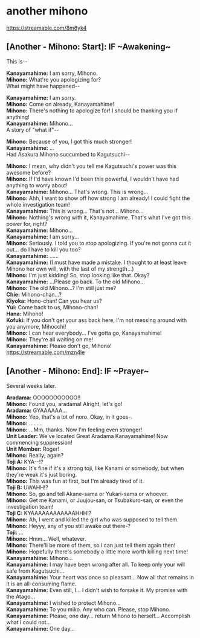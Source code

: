 
another mihono
==============
https://streamable.com/8m6yk4

  

## [Another - Mihono: Start\]: IF \~Awakening\~
This is--

  
**Kanayamahime:** I am sorry, Mihono\.  
**Mihono:** What're you apologizing for?  
What might have happened--

  
**Kanayamahime:** I am sorry\.  
**Mihono:** Come on already, Kanayamahime\!   
**Mihono:** There's nothing to apologize for\! I should be thanking you if anything\!  
**Kanayamahime:** Mihono\.\.\.  
A story of "what if"--

  
**Mihono:** Because of you, I got this much stronger\!  
**Kanayamahime:** \.\.\.  
Had Asakura Mihono succumbed to Kagutsuchi--

  
**Mihono:** I mean, why didn't you tell me Kagutsuchi's power was this awesome before?  
**Mihono:** If I'd have known I'd been this powerful, I wouldn't have had anything to worry about\!  
**Kanayamahime:** Mihono\.\.\. That's wrong\. This is wrong\.\.\.  
**Mihono:** Ahh, I want to show off how strong I am already\! I could fight the whole investigation team\!  
**Kanayamahime:** This is wrong\.\.\. That's not\.\.\. Mihono\.\.\.  
**Mihono:** Nothing's wrong with it, Kanayamahime\. That's what I've got this power for, right?  
**Kanayamahime:** Mihono\.\.\.  
**Kanayamahime:** I am sorry\.\.\.  
**Mihono:** Seriously\. I told you to stop apologizing\. If you're not gonna cut it out\.\.\. do I have to kill you too?  
**Kanayamahime:** \.\.\.\.\.\.  
**Kanayamahime:** (I must have made a mistake\. I thought to at least leave Mihono her own will, with the last of my strength\.\.\.\)  
**Mihono:** I'm just kidding\! So, stop looking like that\. Okay?  
**Kanayamahime:** \.\.\.Please go back\. To the old Mihono\.\.\.  
**Mihono:** The old Mihono\.\.\.? I'm still just me?  
**Chie:** Mihono-chan\.\.\.?  
**Kiyoka:** Hono-chan\! Can you hear us?  
**Yui:** Come back to us, Mihono-chan\!  
**Hana:** Mihono\!  
**Kofuki:** If you don't get your ass back here, I'm not messing around with you anymore, Mihocchi\!  
**Mihono:** I can hear everybody\.\.\. I've gotta go, Kanayamahime\!  
**Mihono:** They're all waiting on me\!  
**Kanayamahime:** Please don't go, Mihono\!  
https://streamable.com/mzn4le

  

## [Another - Mihono: End\]: IF \~Prayer\~
Several weeks later\.

  
**Aradama:** OOOOOOOOOOO\!\!  
**Mihono:** Found you, aradama\! Alright, let's go\!  
**Aradama:** GYAAAAAA\.\.\.  
**Mihono:** Yep, that's a lot of noro\. Okay, in it goes-\.  
**Mihono:** \.\.\.\.\.\.\.\.\.  
**Mihono:** \.\.\.Mm, thanks\. Now I'm feeling even stronger\!  
**Unit Leader:** We've located Great Aradama Kanayamahime\! Now commencing suppression\!  
**Unit Member:** Roger\!  
**Mihono:** Really; again?  
**Toji A:** KYA--\!?  
**Mihono:** It's fine if it's a strong toji, like Kanami or somebody, but when they're weak it's just boring\.  
**Mihono:** This was fun at first, but I'm already tired of it\.  
**Toji B:**  UWAHH\!?  
**Mihono:** So, go and tell Akane-sama or Yukari-sama or whoever\.  
**Mihono:** Get me Kanami, or Juujou-san, or Tsubakuro-san, or even the investigation team\!  
**Toji C:** KYAAAAAAAAAAAAHHH\!?  
**Mihono:** Ah, I went and killed the girl who was supposed to tell them\.  
**Mihono:** Heyyy, any of you still awake out there-?  
**Toji:** \.\.\.  
**Mihono:** Hmm\.\.\. Well, whatever\.  
**Mihono:** There'll be more of them, so I can just tell them again then\!  
**Mihono:** Hopefully there's somebody a little more worth killing next time\!  
**Kanayamahime:** Mihono\.\.\.   
**Kanayamahime:** I may have been wrong after all\. To keep only your will safe from Kagutsuchi\.\.\.  
**Kanayamahime:** Your heart was once so pleasant\.\.\. Now all that remains in it is an all-consuming flame\.  
**Kanayamahime:** Even still, I\.\.\. I didn't wish to forsake it\. My promise with the Atago\.\.\.  
**Kanayamahime:** I wished to protect Mihono\.\.\.  
**Kanayamahime:** To you miko\. Any who can\. Please, stop Mihono\.  
**Kanayamahime:** Please, one day\.\.\. return Mihono to herself\.\.\.  Accomplish what I could not\.\.\.  
**Kanayamahime:** One day\.\.\.  

